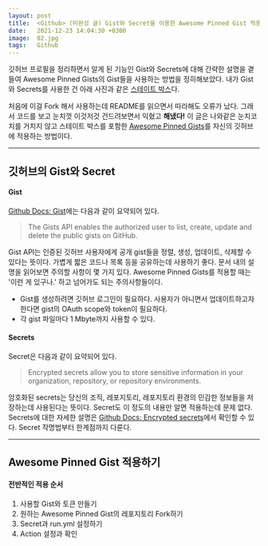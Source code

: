 ```yaml
---
layout: post
title:  <Github> (미완성 글) Gist와 Secret을 이용한 Awesome Pinned Gist 적용하기
date:   2021-12-23 14:04:30 +0300
image:  02.jpg
tags:   Github
---
```


깃허브 프로필을 정리하면서 알게 된 기능인 Gist와 Secrets에 대해 간략한 설명을 곁들여 Awesome Pinned Gists의 Gist들을 사용하는 방법을 정히해보았다. 내가 Gist와 Secrets를 사용한 건 아래 사진과 같은 [스테이트 박스](https://github.com/bokub/github-stats-box)다. 

[](https://user-images.githubusercontent.com/86394389/147191070-926d5c45-74d7-4cb5-b08d-ae3f7fa42743.png)

처음에 이걸 Fork 해서 사용하는데 README를 읽으면서 따라해도 오류가 났다. 그래서 코드를 보고 눈치껏 이것저것 건드려보면서 익혔고 __해냈다!__ 이 글은 나와같은 눈치코치를 거치지 않고 스테이트 박스를 포함한 [Awesome Pinned Gists](https://github.com/matchai/awesome-pinned-gists)를 자신의 깃허브에 적용하는 방법이다.

***

## 깃허브의 Gist와 Secret

#### Gist

[Github Docs: Gist](https://docs.github.com/en/rest/reference/gists)에는 다음과 같이 요약되어 있다.

> The Gists API enables the authorized user to list, create, update and delete the public gists on GitHub.

Gist API는 인증된 깃허브 사용자에게 공개 gist들을 정렬, 생성, 업데이트, 삭제할 수 있다는 뜻이다. 가볍게 짧은 코드나 목록 등을 공유하는데 사용하기 좋다. 문서 내의 설명을 읽어보면 주의할 사항이 몇 가지 있다. Awesome Pinned Gists를 적용할 때는 '이런 게 있구나.' 하고 넘어가도 되는 주의사항들이다.

* Gist를 생성하려면 깃허브 로그인이 필요하다. 사용자가 아니면서 업데이트하고자 한다면 gist의 OAuth scope와 token이 필요하다.
* 각 gist 파일마다 1 Mbyte까지 사용할 수 있다.

#### Secrets

Secret은 다음과 같이 요약되어 있다. 

> Encrypted secrets allow you to store sensitive information in your organization, repository, or repository environments.

암호화된 secrets는 당신의 조직, 레포지토리, 레포지토리 환경의 민감한 정보들을 저장하는데 사용된다는 뜻이다. Secret도 이 정도의 내용만 알면 적용하는데 문제 없다. Secrets에 대한 자세한 설명은 [Github Docs: Encrypted secrets](https://docs.github.com/en/actions/security-guides/encrypted-secrets)에서 확인할 수 있다. Secret 작명법부터 한계점까지 다룬다. 

***

## Awesome Pinned Gist 적용하기

#### 전반적인 적용 순서

1. 사용할 Gist와 토큰 만들기
2. 원하는 Awesome Pinned Gist의 레포지토리 Fork하기
3. Secret과 run.yml 설정하기
4. Action 설정과 확인
